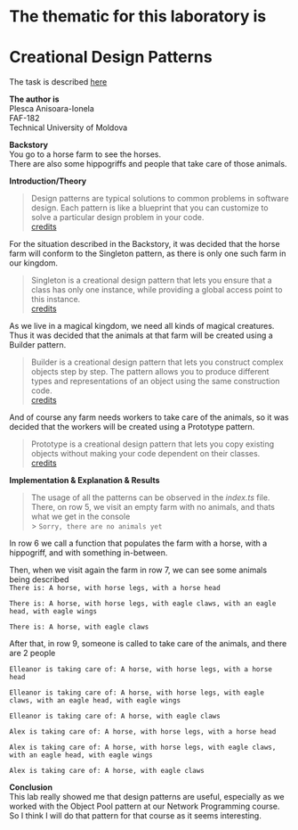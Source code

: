 # The thematic for this laboratory is

# Creational Design Patterns

The task is described [here](https://github.com/Wazea/SDTM-Labs/tree/master/Lab%231)

**The author is**<br/>
Plesca Anisoara-Ionela<br/>
FAF-182<br/>
Technical University of Moldova<br/>

**Backstory**<br/>
You go to a horse farm to see the horses.<br/>
There are also some hippogriffs
and people that take care of those animals.

**Introduction/Theory**<br/>

> Design patterns are typical solutions to common problems in software design. Each pattern is like a blueprint that you can customize to solve a particular design problem in your code.<br/> [credits](https://refactoring.guru/design-patterns)

For the situation described in the Backstory, it was decided that the horse farm will conform to the Singleton pattern, as there is only one such farm in our kingdom.

> Singleton is a creational design pattern that lets you ensure that a class has only one instance, while providing a global access point to this instance.<br/> [credits](https://refactoring.guru/design-patterns/singleton)

As we live in a magical kingdom, we need all kinds of magical creatures.
Thus it was decided that the animals at that farm will be created using a Builder pattern.

> Builder is a creational design pattern that lets you construct complex objects step by step. The pattern allows you to produce different types and representations of an object using the same construction code.<br/>[credits](https://refactoring.guru/design-patterns/builder)

And of course any farm needs workers to take care of the animals, so it was decided that the workers will be created using a Prototype pattern.

> Prototype is a creational design pattern that lets you copy existing objects without making your code dependent on their classes.<br/> [credits](https://refactoring.guru/design-patterns/prototype)

**Implementation & Explanation & Results**<br/>

> The usage of all the patterns can be observed in the _index.ts_ file.
> There, on row 5, we visit an empty farm with no animals, and thats what we get in the console<br/> > `Sorry, there are no animals yet`

In row 6 we call a function that populates the farm with a horse, with a hippogriff, and with something in-between.

Then, when we visit again the farm in row 7, we can see some animals being described<br/>
`There is: A horse, with horse legs, with a horse head`

`There is: A horse, with horse legs, with eagle claws, with an eagle head, with eagle wings`

`There is: A horse, with eagle claws`

After that, in row 9, someone is called to take care of the animals, and there are 2 people<br/>

`Elleanor is taking care of: A horse, with horse legs, with a horse head`

`Elleanor is taking care of: A horse, with horse legs, with eagle claws, with an eagle head, with eagle wings`

`Elleanor is taking care of: A horse, with eagle claws`

`Alex is taking care of: A horse, with horse legs, with a horse head`

`Alex is taking care of: A horse, with horse legs, with eagle claws, with an eagle head, with eagle wings`

`Alex is taking care of: A horse, with eagle claws`

**Conclusion**<br/>
This lab really showed me that design patterns are useful, especially as we worked with the Object Pool pattern at our Network Programming course. So I think I will do that pattern for that course as it seems interesting.
